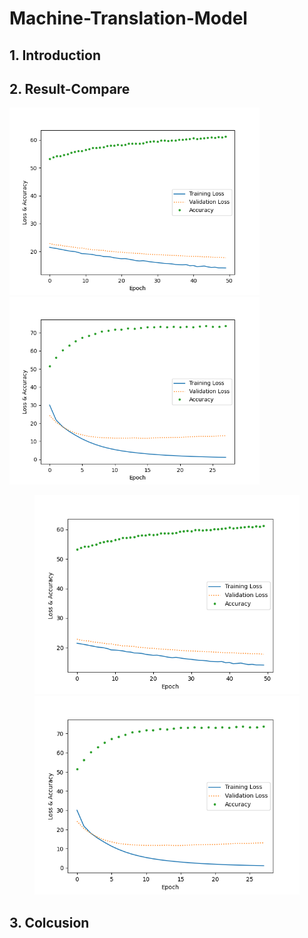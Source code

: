 # Machine-Translation-Model

## 1. Introduction

## 2. Result-Compare
<p float="left">
  <img src="./IMG/Model%20%20without%20attention.png" width="400" />
  <img src="./IMG/Model%20%20with%20attention.png" width="400" /> 
</p>

<figure class="half">
    <img src="./IMG/Model%20%20without%20attention.png">
    <img src="./IMG/Model%20%20with%20attention.png">
</figure>

## 3. Colcusion
